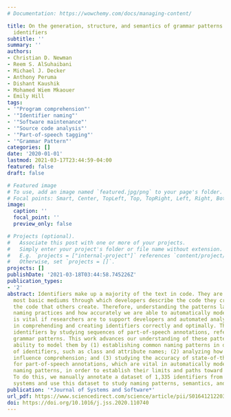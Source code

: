 ```yaml
---
# Documentation: https://wowchemy.com/docs/managing-content/

title: On the generation, structure, and semantics of grammar patterns in source code
  identifiers
subtitle: ''
summary: ''
authors:
- Christian D. Newman
- Reem S. AlSuhaibani
- Michael J. Decker
- Anthony Peruma
- Dishant Kaushik
- Mohamed Wiem Mkaouer
- Emily Hill
tags:
- '"Program comprehension"'
- '"Identifier naming"'
- '"Software maintenance"'
- '"Source code analysis"'
- '"Part-of-speech tagging"'
- '"Grammar Pattern"'
categories: []
date: '2020-01-01'
lastmod: 2021-03-17T23:44:59-04:00
featured: false
draft: false

# Featured image
# To use, add an image named `featured.jpg/png` to your page's folder.
# Focal points: Smart, Center, TopLeft, Top, TopRight, Left, Right, BottomLeft, Bottom, BottomRight.
image:
  caption: ''
  focal_point: ''
  preview_only: false

# Projects (optional).
#   Associate this post with one or more of your projects.
#   Simply enter your project's folder or file name without extension.
#   E.g. `projects = ["internal-project"]` references `content/project/deep-learning/index.md`.
#   Otherwise, set `projects = []`.
projects: []
publishDate: '2021-03-18T03:44:58.745226Z'
publication_types:
- '2'
abstract: Identifiers make up a majority of the text in code. They are one of the
  most basic mediums through which developers describe the code they create and understand
  the code that others create. Therefore, understanding the patterns latent in identifier
  naming practices and how accurately we are able to automatically model these patterns
  is vital if researchers are to support developers and automated analysis approaches
  in comprehending and creating identifiers correctly and optimally. This paper investigates
  identifiers by studying sequences of part-of-speech annotations, referred to as
  grammar patterns. This work advances our understanding of these patterns and our
  ability to model them by (1) establishing common naming patterns in different types
  of identifiers, such as class and attribute names; (2) analyzing how different patterns
  influence comprehension; and (3) studying the accuracy of state-of-the-art techniques
  for part-of-speech annotations, which are vital in automatically modeling identifier
  naming patterns, in order to establish their limits and paths toward improvement.
  To do this, we manually annotate a dataset of 1,335 identifiers from 20 open-source
  systems and use this dataset to study naming patterns, semantics, and tagger accuracy.
publication: '*Journal of Systems and Software*'
url_pdf: https://www.sciencedirect.com/science/article/pii/S0164121220301680
doi: https://doi.org/10.1016/j.jss.2020.110740
---
```

